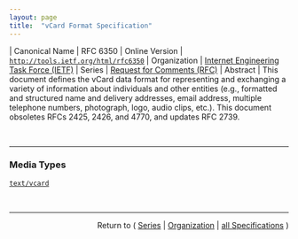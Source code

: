 ```yaml
---
layout: page
title:  "vCard Format Specification"
---
```


| Canonical Name | RFC 6350
| Online Version | [`http://tools.ietf.org/html/rfc6350`](http://tools.ietf.org/html/rfc6350)
| Organization | [Internet Engineering Task Force (IETF)](..)
| Series | [Request for Comments (RFC)](.)
| Abstract | This document defines the vCard data format for representing and exchanging a variety of information about individuals and other entities (e.g., formatted and structured name and delivery addresses, email address, multiple telephone numbers, photograph, logo, audio clips, etc.). This document obsoletes RFCs 2425, 2426, and 4770, and updates RFC 2739.

<br/>
<hr/>

### Media Types

[`text/vcard`](/concepts/media-type/text/vcard "This document defines the vCard data format for representing and exchanging a variety of information about individuals and other entities (e.g., formatted and structured name and delivery addresses, email address, multiple telephone numbers, photograph, logo, audio clips, etc.). This document obsoletes RFCs 2425, 2426, and 4770, and updates RFC 2739.")



<br/>
<hr/>

<p style="text-align: right">Return to ( <a href="./">Series</a> | <a href="../">Organization</a> | <a href="../../">all Specifications</a> )</p>